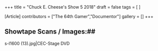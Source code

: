 +++
title = "Chuck E. Cheese's Show 5 2018"
draft = false
tags = [ ]

[Article]
contributors = ["The 64th Gamer","Documentor"]
gallery = []
+++
## Showtape Scans / Images:## 
<gallery>
s-l1600 (13).jpg|CEC-Stage DVD
</gallery>